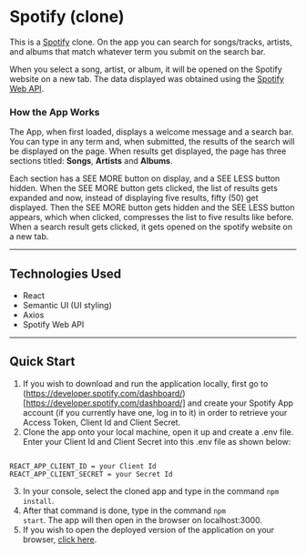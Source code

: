 # Spotify (clone)

This is a [Spotify](https://open.spotify.com) clone. On the app you can search for songs/tracks, artists, and albums that match whatever term you submit on the search bar.

When you select a song, artist, or album, it will be opened on the Spotify website on a new tab. The data displayed was obtained using the [Spotify Web API](https://developer.spotify.com/documentation/web-api/).

### How the App Works

The App, when first loaded, displays a welcome message and a search bar. You can type in any term and, when submitted, the results of the search will be displayed on the page. When results get displayed, the page has three sections titled: **Songs**, **Artists** and **Albums**.

Each section has a SEE MORE button on display, and a SEE LESS button hidden. When the SEE MORE button gets clicked, the list of results gets expanded and now, instead of displaying five results, fifty (50) get displayed. Then the SEE MORE button gets hidden and the SEE LESS button appears, which when clicked, compresses the list to five results like before. When a search result gets clicked, it gets opened on the spotify website on a new tab.

---

## Technologies Used

-   React
-   Semantic UI (UI styling)
-   Axios
-   Spotify Web API

---

## Quick Start

1. If you wish to download and run the application locally, first go to (https://developer.spotify.com/dashboard/)[https://developer.spotify.com/dashboard/] and create your Spotify App account (if you currently have one, log in to it) in order to retrieve your Access Token, Client Id and Client Secret.
2. Clone the app onto your local machine, open it up and create a .env file. Enter your Client Id and Client Secret into this .env file as shown below:

<code>
REACT_APP_CLIENT_ID = your Client Id
REACT_APP_CLIENT_SECRET = your Secret Id
</code>

3. In your console, select the cloned app and type in the command <code>npm install</code>.
4. After that command is done, type in the command <code>npm start</code>. The app will then open in the browser on localhost:3000.
5. If you wish to open the deployed version of the application on your browser, [click here](https://spotify-rho-azure.vercel.app/).
